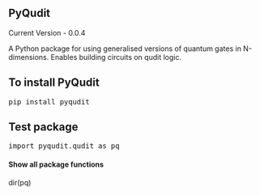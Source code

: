 ## PyQudit

Current Version - 0.0.4

A Python package for using generalised versions of quantum gates in N-dimensions. Enables building circuits on qudit logic.

## To install PyQudit
<kbd>pip install pyqudit</kbd>

## Test package
<kbd>import pyqudit.qudit as pq</kbd>

#### Show all package functions
dir(pq)
